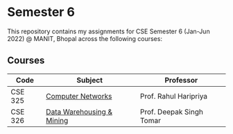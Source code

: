 # Semester 6

This repository contains my assignments for CSE Semester 6 (Jan-Jun 2022) @ MANIT, Bhopal across the following courses:

## Courses

| Code    | Subject                                          | Professor                |
| ------- | ------------------------------------------------ | ------------------------ |
| CSE 325 | [Computer Networks](./computer-networks)         | Prof. Rahul Haripriya    |
| CSE 326 | [Data Warehousing & Mining](./data-warehousing/) | Prof. Deepak Singh Tomar |
